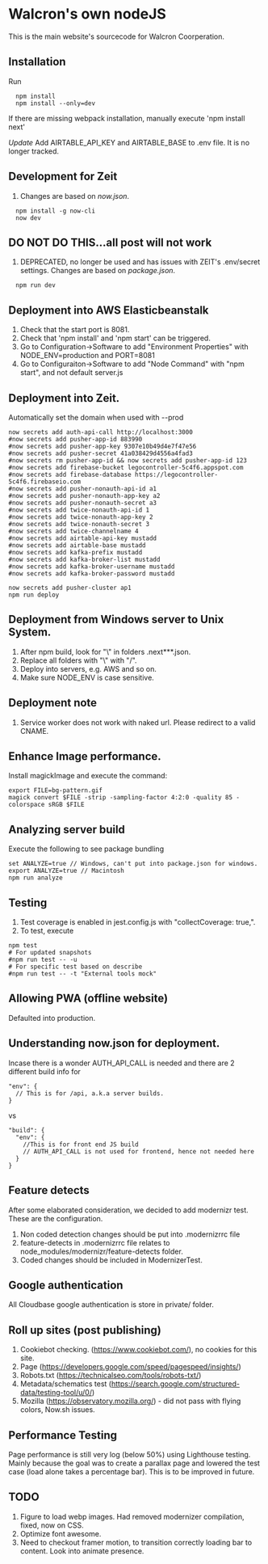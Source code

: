 # Walcron's own nodeJS
This is the main website's sourcecode for Walcron Coorperation.

## Installation
Run

```
  npm install
  npm install --only=dev
```

If there are missing webpack installation, manually execute 'npm install next'

*Update* Add AIRTABLE_API_KEY and AIRTABLE_BASE to .env file. It is no longer tracked.

## Development for Zeit
1. Changes are based on *now.json*.

```
  npm install -g now-cli
  now dev
```


## DO NOT DO THIS...all post will not work
1. DEPRECATED, no longer be used and has issues with ZEIT's .env/secret settings. Changes are based on *package.json*.

```
  npm run dev
```

## Deployment into AWS Elasticbeanstalk
1. Check that the start port is 8081.
2. Check that 'npm install' and 'npm start' can be triggered.
3. Go to Configuration->Software to add "Environment Properties" with NODE_ENV=production and PORT=8081
4. Go to Configuraiton->Software to add "Node Command" with "npm start", and not default server.js

## Deployment into Zeit.
Automatically set the domain when used with --prod
```
now secrets add auth-api-call http://localhost:3000
#now secrets add pusher-app-id 883990
#now secrets add pusher-app-key 9307e10b49d4e7f47e56
#now secrets add pusher-secret 41a038429d4556a4fad3
#now secrets rm pusher-app-id && now secrets add pusher-app-id 123
#now secrets add firebase-bucket legocontroller-5c4f6.appspot.com
#now secrets add firebase-database https://legocontroller-5c4f6.firebaseio.com
#now secrets add pusher-nonauth-api-id a1
#now secrets add pusher-nonauth-app-key a2
#now secrets add pusher-nonauth-secret a3
#now secrets add twice-nonauth-api-id 1
#now secrets add twice-nonauth-app-key 2
#now secrets add twice-nonauth-secret 3
#now secrets add twice-channelname 4
#now secrets add airtable-api-key mustadd
#now secrets add airtable-base mustadd
#now secrets add kafka-prefix mustadd
#now secrets add kafka-broker-list mustadd
#now secrets add kafka-broker-username mustadd
#now secrets add kafka-broker-password mustadd

now secrets add pusher-cluster ap1
npm run deploy
```

## Deployment from Windows server to Unix System.
1. After npm build, look for "\\" in folders .next\**\*.json.
2. Replace all folders with "\\" with "/".
3. Deploy into servers, e.g. AWS and so on.
4. Make sure NODE_ENV is case sensitive.

## Deployment note
1. Service worker does not work with naked url. Please redirect to a valid CNAME.

## Enhance Image performance.
Install magickImage and execute the command:
```
export FILE=bg-pattern.gif
magick convert $FILE -strip -sampling-factor 4:2:0 -quality 85 -colorspace sRGB $FILE
```

## Analyzing server build
Execute the following to see package bundling
```
set ANALYZE=true // Windows, can't put into package.json for windows.
export ANALYZE=true // Macintosh
npm run analyze
```

## Testing
1. Test coverage is enabled in jest.config.js with "collectCoverage: true,".
2. To test, execute
```
npm test
# For updated snapshots
#npm run test -- -u
# For specific test based on describe
#npm run test -- -t "External tools mock"
```

## Allowing PWA (offline website)
Defaulted into production.

## Understanding now.json for deployment.
Incase there is a wonder AUTH_API_CALL is needed and there are 2 different build info for
```
"env": {
  // This is for /api, a.k.a server builds.
}
```
vs
```
"build": {
  "env": {
    //This is for front end JS build
    // AUTH_API_CALL is not used for frontend, hence not needed here
  }
}
```

## Feature detects
After some elaborated consideration, we decided to add modernizr test. These are the configuration.
1. Non coded detection changes should be put into .modernizrrc file
2. feature-detects in .modernizrrc file relates to node_modules/modernizr/feature-detects folder.
3. Coded changes should be included in ModernizerTest.

## Google authentication
All Cloudbase google authentication is store in private/ folder.

## Roll up sites (post publishing)
1. Cookiebot checking. (https://www.cookiebot.com/), no cookies for this site.
2. Page (https://developers.google.com/speed/pagespeed/insights/)
3. Robots.txt (https://technicalseo.com/tools/robots-txt/)
4. Metadata/schematics test (https://search.google.com/structured-data/testing-tool/u/0/)
5. Mozilla (https://observatory.mozilla.org/) - did not pass with flying colors, Now.sh issues.

## Performance Testing
Page performance is still very log (below 50%) using Lighthouse testing. Mainly because the goal was to create a parallax page and lowered the test case (load alone takes a percentage bar). This is to be improved in future.

## TODO
1. Figure to load webp images. Had removed modernizer compilation, fixed, now on CSS.
2. Optimize font awesome.
3. Need to checkout framer motion, to transition correctly loading bar to content. Look into animate presence.
